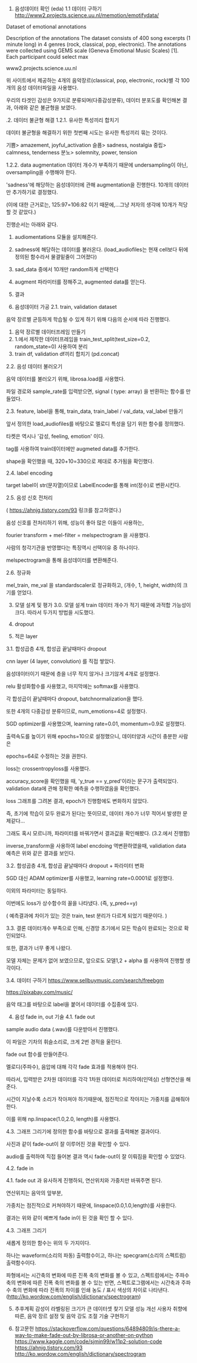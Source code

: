 1. 음성데이터 확인 (eda)
1.1 데이터 구하기
http://www2.projects.science.uu.nl/memotion/emotifydata/

 
Dataset of emotional annotations

Description of the annotations The dataset consists of 400 song excerpts (1 minute long) in 4 genres (rock, classical, pop, electronic). The annotations were collected using GEMS scale (Geneva Emotional Music Scales) [1]. Each participant could select max

www2.projects.science.uu.nl

 

위 사이트에서 제공하는 4개의 음악장르(classical, pop, electronic, rock)별 각 100개의 음성 데이터파일을 사용했다.

우리의 타겟인 감성은 9가지로 분류되며(다중감성분류), 데이터 분포도를 확인해본 결과, 아래와 같은 불균형을 보였다.

 

.2. 데이터 불균형 해결
1.2.1. 유사한 특성끼리 합치기
 

데이터 불균형을 해결하기 위한 첫번째 시도는 유사한 특성끼리 묶는 것이다.

 

기쁨> amazement, joyful_activation
슬픔> sadness, nostalgia
중립> calmness, tenderness
분노> solemnity, power, tension

 

1.2.2. data augmentation
데이터 개수가 부족하기 때문에 undersampling이 아닌, oversampling을 수행해야 한다.

'sadness'에 해당하는 음성데이터에 관해 augmentation을 진행한다. 10개의 데이터만 추가하기로 결정했다.

(이에 대한 근거로는, 125:97=106:82 이기 때문에,...그냥 저자의 생각에 10개가 적당할 것 같았다.)

진행순서는 아래와 같다.

 

 

 

1. audiomentations 모듈을 설치해준다.

 

 

2. sadness에 해당하는 데이터를 불러온다.
(load_audiofiles는 현재 cell보다 뒤에 정의된 함수라서 물결밑줄이 그어졌다)


 

 

3. sad_data 중에서 10개만 random하게 선택한다

 

 

4. augment 파라미터를 정해주고, augmented data를 얻는다.

 

5. 결과

 
2. 음성데이터 가공
2.1. train, validation dataset 
 

음악 장르별 균등하게 학습될 수 있게 하기 위해 다음의 순서에 따라 진행했다.

 

 

1. 음악 장르별 데이터프레임 만들기
2. 1.에서 제작한 데이터프레임을 train_test_split(test_size=0.2, random_state=0) 사용하여 분리
3. train df, validation df끼리 합치기 (pd.concat)
 


 
 
2.2. 음성 데이터 불러오기

음악 데이터를 불러오기 위해, librosa.load를 사용했다.

 파일 경로와 sample_rate를 입력받으면, signal ( type: array) 을 반환하는 함수를 만들었다. 

 

 

2.3. feature, label을 통해, train_data, train_label / val_data, val_label 만들기



 

 

앞서 정의한 load_audiofiles를 바탕으로 멜로디 특성을 담기 위한 함수를 정의했다.

 타켓은 역시나 '감성, feeling, emotion' 이다.

 

tag를 사용하여 train데이터에만 augmeted data를 추가한다.

shape을 확인했을 때, 320+10=330으로 제대로 추가됨을 확인했다.

 

 
2.4. label encoding

target label이 str(문자열)이므로 LabelEncoder를 통해 int(정수)로 변환시킨다.

 

 
2.5. 음성 신호 전처리


 

( https://ahnjg.tistory.com/93 링크를 참고하였다.)

음성 신호를 전처리하기 위해, 성능이 좋아 많은 이들이 사용하는,

fourier transform + mel-filter = melspectrogram 을 사용했다.

사람의 청각기관을 반영했다는 특징역시 선택이유 중 하나이다.

melspectrogram을 통해 음성데이터를 변환해준다.

 

 

 

2.6. 정규화

mel_train, me_val 을 standardscaler로 정규화하고, (개수, 1, height, width)의 크기를 얻었다.

 
 

3. 모델 설계 및 평가
3.0. 모델 설계 
train 데이터 개수가 적기 때문에 과적합 가능성이 크다. 따라서 두가지 방법을 시도했다.

1. dropout

2. 적은 layer 

 
3.1. 합성곱층 4개, 합성곱 끝날때마다 dropout



 

cnn layer (4 layer, convolution) 를 직접 쌓았다. 

음성데이터이기 때문에 층을 너무 작지 않거나 크기않게 4개로 설정했다.

relu 활성화함수를 사용했고, 마지막에는 softmax를 사용했다.

각 합성곱이 끝날때마다 dropout, batchnormalization을 했다.

또한 4개의 다중감성 분류이므로, num_emotions=4로 설정했다. 

 


 

SGD optimizer를 사용했으며, learning rate=0.01, momentum=0.9로 설정했다.

출력속도를 높이기 위해 epochs=10으로 설정했으니, 데이터양과 시간이 충분한 사람은 

epochs=64로 수정하는 것을 권한다.

 

 


loss는 crossentropyloss를 사용했다.

 


accuracy_score을 확인했을 때, 'y_true == y_pred'이라는 문구가 출력되었다. validation data에 관해 정확한 예측을 수행하였음을 확인했다.

loss 그래프를 그려본 결과, epoch가 진행함에도 변화하지 않았다.

즉, 초기에 학습이 모두 완료가 된다는 뜻이므로, 데이터 개수가 너무 적어서 발생한 문제같다...

그래도 혹시 모르니까, 파라미터를 바꿔가면서 결과값을 확인해봤다. (3.2.에서 진행함)

 

 


inverse_transform을 사용하여 label encdoing 역변환하였을때, validiation data 예측은 위와 같은 결과를 보인다. 

 
 

3.2. 합성곱층 4개, 합성곱 끝날때마다 dropout + 파라미터 변화

SGD 대신 ADAM optimizer를 사용했고, learning rate=0.0001로 설정했다.

이외의 파라미터는 동일하다.

 


이번에도 loss가 상수함수의 꼴을 나타냈다. (즉, y_pred==y)


( 예측결과에 차이가 있는 것은 train, test 분리가 다르게 되었기 때문이다. )

 

3.3. 결론
데이터개수 부족으로 인해, 신경망 초기에서 모든 학슴이 완료되는 것으로 확인되었다.

또한, 결과가 너무 좋게 나왔다.

모델 자체는 문제가 없어 보였으므로, 앞으로도 모델1,2 + alpha 를 사용하여 진행할 생각이다.

 

3.4. 데이터 구하기 
https://www.sellbuymusic.com/search/freebgm

https://pixabay.com/music/

 

음악 태그를 바탕으로 label을 붙어서 데이터를 수집중에 있다.

 

 

 

4. 음성 fade in, out 기술
4.1. fade out

 

sample audio data (.wav)를 다운받아서 진행했다.

이 파일은 기차의 휘슬소리로, 크게 2번 경적을 울린다.

 


 

fade out 함수를 만들어준다.

멜로디(주파수), 음압에 대해 각각 fade 효과를 적용해야 한다.

따라서, 입력받은 2차원 데이터를 각각 1차원 데이터로 처리하여(인덱싱) 선형연산을 해준다.

 

 

시간이 지날수록 소리가 작아져야 하기때문에, 점진적으로 작아지는 가중치를 곱해줘야 한다.

이를 위해 np.linspace(1.0,2.0, length)를 사용했다. 

 

 





 

4.3. 그래프 그리기에 정의한 함수를 바탕으로 결과를 출력해본 결과이다.

사진과 같이 fade-out이 잘 이루어진 것을 확인할 수 있다.

 


 

audio를 출력하여 직접 들어본 결과 역시 fade-out이 잘 이뤄짐을 확인할 수 있었다.

 

 

 

 

4.2. fade in
 
4.1. fade out 과 유사하게 진행하되, 연산위치와 가중치만 바꿔주면 된다.

연산위치는 음악의 앞부분, 

가중치는 점진적으로 커쳐야하기 때문에, linspace(0.0,1.0,length)를 사용한다.

 






 

결과는 위와 같이 예쁘게 fade in이 된 것을 확인 할 수 있다.

 

 

4.3. 그래프 그리기 


새롭게 정의한 함수는 위의 두 가지이다.

하나는 waveform(소리의 파동) 출력함수이고, 하나는 specgram(소리의 스펙트럼) 출력함수이다.

 

파형에서는 시간축의 변화에 따른 진폭 축의 변화를 볼 수 있고, 스펙트럼에서는 주파수 축의 변화에 따른 진폭 축의 변화를 볼 수 있는 반면, 스펙트로그램에서는 시간축과 주파수 축의 변화에 따라 진폭의 차이를 인쇄 농도 / 표시 색상의 차이로 나타낸다. (http://ko.wordow.com/english/dictionary/spectrogram)
 
 

 

 

5. 추후계획
감성이 라벨링된 크기가 큰 데이터셋 찾기
모델 성능 개선
사용자 취향에 따른, 음악 장르 설정 및 음악 강도 조절 기술 구현하기
 

 

6. 참고문헌
https://stackoverflow.com/questions/64894809/is-there-a-way-to-make-fade-out-by-librosa-or-another-on-python
https://www.kaggle.com/code/sjmin99/w11p2-solution-code
https://ahnjg.tistory.com/93 
http://ko.wordow.com/english/dictionary/spectrogram
